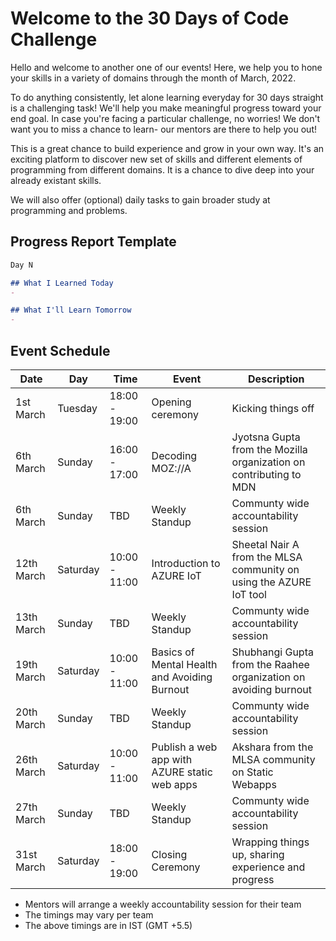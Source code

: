 # Welcome to the 30 Days of Code Challenge

Hello and welcome to another one of our events! Here, we help you to hone your skills in a variety of domains through the month of March, 2022.

To do anything consistently, let alone learning everyday for 30 days straight is a challenging task! We'll help you make meaningful progress toward your end goal. In case you're facing a particular challenge, no worries! We don't want you to miss a chance to learn- our mentors are there to help you out! 

This is a great chance to build experience and grow in your own way. It's an exciting platform to discover new set of skills and different elements of programming from different domains. It is a chance to dive deep into your already existant skills.

We will also offer (optional) daily tasks to gain broader study at programming and problems.


## Progress Report Template

```md
Day N

## What I Learned Today
- 

## What I'll Learn Tomorrow
- 

```

## Event Schedule

|Date |Day |Time |Event |Description |
|---|---|---|---|---|
|1st March | Tuesday | 18:00 - 19:00 | Opening ceremony | Kicking things off | 
|6th March | Sunday | 16:00 - 17:00 | Decoding MOZ://A | Jyotsna Gupta from the Mozilla organization on contributing to MDN |
|6th March | Sunday | TBD | Weekly Standup | Communty wide accountability session |
|12th March | Saturday | 10:00 - 11:00 | Introduction to AZURE IoT | Sheetal Nair A from the MLSA community on using the AZURE IoT tool |
|13th March | Sunday | TBD | Weekly Standup | Communty wide accountability session |
|19th March | Saturday | 10:00 - 11:00 | Basics of Mental Health and Avoiding Burnout | Shubhangi Gupta from the Raahee organization on avoiding burnout |
|20th March | Sunday | TBD | Weekly Standup | Communty wide accountability session |
|26th March | Saturday | 10:00 - 11:00 | Publish  a web app with AZURE static web apps | Akshara from the MLSA community on Static Webapps |
|27th March | Sunday | TBD | Weekly Standup | Communty wide accountability session |
|31st March | Saturday | 18:00 - 19:00 | Closing Ceremony | Wrapping things up, sharing experience and progress |

* Mentors will arrange a weekly accountability session for their team
* The timings may vary per team
* The above timings are in IST (GMT +5.5)
